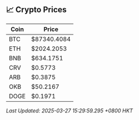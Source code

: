## 📈 Crypto Prices

| Coin | Price |
| ---- | ----- |
| BTC | $87340.4084 |
| ETH | $2024.2053 |
| BNB | $634.1751 |
| CRV | $0.5773 |
| ARB | $0.3875 |
| OKB | $50.2167 |
| DOGE | $0.1971 |

_Last Updated: 2025-03-27 15:29:59.295 +0800 HKT_